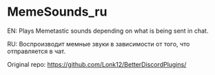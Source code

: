 # MemeSounds_ru
EN: Plays Memetastic sounds depending on what is being sent in chat.

RU: Воспроизводит мемные звуки в зависимости от того, что отправляется в чат.

Original repo: https://github.com/Lonk12/BetterDiscordPlugins/
